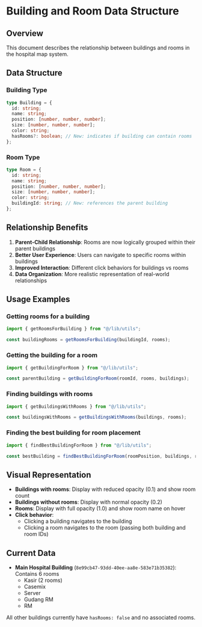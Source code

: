 # Building and Room Data Structure

## Overview

This document describes the relationship between buildings and rooms in the hospital map system.

## Data Structure

### Building Type
```typescript
type Building = {
  id: string;
  name: string;
  position: [number, number, number];
  size: [number, number, number];
  color: string;
  hasRooms?: boolean; // New: indicates if building can contain rooms
};
```

### Room Type
```typescript
type Room = {
  id: string;
  name: string;
  position: [number, number, number];
  size: [number, number, number];
  color: string;
  buildingId: string; // New: references the parent building
};
```

## Relationship Benefits

1. **Parent-Child Relationship**: Rooms are now logically grouped within their parent buildings
2. **Better User Experience**: Users can navigate to specific rooms within buildings
3. **Improved Interaction**: Different click behaviors for buildings vs rooms
4. **Data Organization**: More realistic representation of real-world relationships

## Usage Examples

### Getting rooms for a building
```typescript
import { getRoomsForBuilding } from "@/lib/utils";

const buildingRooms = getRoomsForBuilding(buildingId, rooms);
```

### Getting the building for a room
```typescript
import { getBuildingForRoom } from "@/lib/utils";

const parentBuilding = getBuildingForRoom(roomId, rooms, buildings);
```

### Finding buildings with rooms
```typescript
import { getBuildingsWithRooms } from "@/lib/utils";

const buildingsWithRooms = getBuildingsWithRooms(buildings, rooms);
```

### Finding the best building for room placement
```typescript
import { findBestBuildingForRoom } from "@/lib/utils";

const bestBuilding = findBestBuildingForRoom(roomPosition, buildings, rooms);
```

## Visual Representation

- **Buildings with rooms**: Display with reduced opacity (0.1) and show room count
- **Buildings without rooms**: Display with normal opacity (0.2)
- **Rooms**: Display with full opacity (1.0) and show room name on hover
- **Click behavior**: 
  - Clicking a building navigates to the building
  - Clicking a room navigates to the room (passing both building and room IDs)

## Current Data

- **Main Hospital Building** (`8e99cb47-93dd-40ee-aa8e-583e71b35382`): Contains 6 rooms
  - Kasir (2 rooms)
  - Casemix
  - Server
  - Gudang RM
  - RM

All other buildings currently have `hasRooms: false` and no associated rooms. 